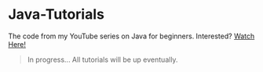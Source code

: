 # Java-Tutorials
The code from my YouTube series on Java for beginners. Interested? [Watch Here!](https://www.youtube.com/playlist?list=PL72Es31dJnK7bCyERqbpgZwlMDf1N18Kv)

> In progress... All tutorials will be up eventually.
